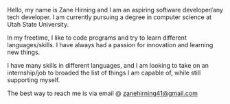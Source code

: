 Hello, my name is Zane Hirning and I am an aspiring software developer/any tech developer. I am currently pursuing a degree in computer science at Utah State University.

In my freetime, I like to code programs and try to learn different languages/skills. I have always had a passion for innovation and learning new things.

I have many skills in different languages, and I am looking to take on an internship/job to broaded the list of things I am capable of, while still supporting myself.

The best way to reach me is via email @ zanehirning41@gmail.com
